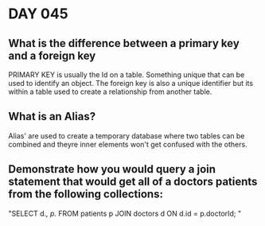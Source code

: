 # DAY 045

## What is the difference between a primary key and a foreign key

PRIMARY KEY is usually the Id on a table. Something unique that can be used to identify an object. The foreign key is also a unique identifier but its within a table used to create a relationship from another table.

## What is an Alias?

Alias' are used to create a temporary database where two tables can be combined and theyre inner elements won't get confused with the others. 

## Demonstrate how you would query a join statement that would get all of a doctors patients from the following collections:

"SELECT
d.*,
p.*
FROM patients p
JOIN doctors d ON d.id = p.doctorId;
"